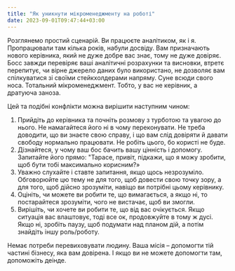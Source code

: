 ```yaml
---
title: "Як уникнути мікроменеджменту на роботі"
date: 2023-09-01T09:47:44+03:00
---
```


Розглянемо простий сценарій. Ви працюєте аналітиком, як і я. Пропрацювали там кілька років, набули досвіду. Вам призначають нового керівника, який не дуже добре вас знає, тому не дуже довіряє. Босс завжди перевіряє ваші аналітичні розрахунки та висновки, втретє перепитує, чи вірне джерело даних було використано, не дозволяє вам спілкуватися зі своїми стейкхолдерами напряму. Суне всюди свого носа. Тотальний мікроменеджмент. Тобто, у вас не керівник, а дратуюча заноза.

Цей та подібні конфлікти можна вирішити наступним чином:

1. Прийдіть до керівника та почніть розмову з турботою та увагою до нього. Не намагайтеся його ні в чому переконувати. Не треба доводити, що ви знаєте свою справу, і що вам слід довіряти й давати свободу нормально працювати. Не робіть цього, бо користі не буде.
2. Дізнайтеся, у чому ваш бос бачить вашу цінність і допомогу. Запитайте його прямо: "Тарасе, привіт, підкажи, що я можу зробити, щоб бути тобі максимально корисним?»
3. Уважно слухайте і ставте запитання, якщо щось незрозуміло. Обговорюйте цю тему не для того, щоб довести свою точку зору, а для того, щоб дійсно зрозуміти, навіщо ви потрібні цьому керівнику.
4. Оцініть, чи можете ви робити те, що вимагається, а якщо ні, то постарайтеся зрозуміти, чого не вистачає, щоб ви змогли.
5. Вирішіть, чи хочете ви робити те, що від вас очікується. Якщо ситуація вас влаштовує, тоді все ок, продовжуйте в тому ж дусі. Якщо ні, зробіть паузу, щоб подумати над планом дій, а потім знайдіть іншу роль/роботу.

Немає потреби перевиховувати людину. Ваша місія – допомогти тій частині бізнесу, яка вам довірена. І якщо ви не можете допомогти там, допоможіть деінде.
